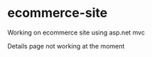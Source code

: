 # ecommerce-site
Working on ecommerce site using asp.net mvc

Details page not working at the moment




